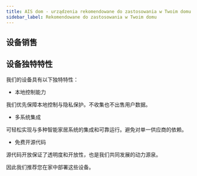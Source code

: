 ```yaml
---
title: AIS dom - urządzenia rekomendowane do zastosowania w Twoim domu
sidebar_label: Rekomendowane do zastosowania w Twoim domu
---
```


## 设备销售

## 设备独特特性

我们的设备具有以下独特特性：

* 本地控制能力

我们优先保障本地控制与隐私保护。不收集也不出售用户数据。

* 多系统集成

可轻松实现与多种智能家居系统的集成和可靠运行。避免对单一供应商的依赖。

* 免费开源代码

源代码开放保证了透明度和开放性，也是我们共同发展的动力源泉。

因此我们推荐您在家中部署这些设备。